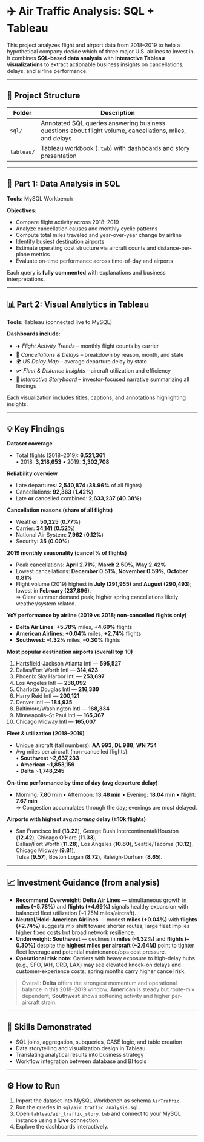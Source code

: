 # ✈️ Air Traffic Analysis: SQL + Tableau

This project analyzes flight and airport data from 2018–2019 to help a hypothetical company decide which of three major U.S. airlines to invest in.  
It combines **SQL-based data analysis** with **interactive Tableau visualizations** to extract actionable business insights on cancellations, delays, and airline performance.

---

## 📂 Project Structure

| Folder | Description |
|--------|--------------|
| `sql/` | Annotated SQL queries answering business questions about flight volume, cancellations, miles, and delays |
| `tableau/` | Tableau workbook (`.twb`) with dashboards and story presentation |

---

## 🧮 Part 1: Data Analysis in SQL

**Tools:** MySQL Workbench  

**Objectives:**
- Compare flight activity across 2018–2019  
- Analyze cancellation causes and monthly cyclic patterns  
- Compute total miles traveled and year-over-year change by airline  
- Identify busiest destination airports  
- Estimate operating cost structure via aircraft counts and distance-per-plane metrics  
- Evaluate on-time performance across time-of-day and airports  

Each query is **fully commented** with explanations and business interpretations.

---

## 📊 Part 2: Visual Analytics in Tableau

**Tools:** Tableau (connected live to MySQL)

**Dashboards include:**
- ✈️ *Flight Activity Trends* – monthly flight counts by carrier  
- 🚫 *Cancellations & Delays* – breakdown by reason, month, and state  
- 🌍 *US Delay Map* – average departure delay by state  
- 🛩 *Fleet & Distance Insights* – aircraft utilization and efficiency  
- 💼 *Interactive Storyboard* – investor-focused narrative summarizing all findings  

Each visualization includes titles, captions, and annotations highlighting insights.

---

## 💡 Key Findings

**Dataset coverage**
- Total flights (2018–2019): **6,521,361**  
  • 2018: **3,218,653** • 2019: **3,302,708**

**Reliability overview**
- Late departures: **2,540,874** (**38.96%** of all flights)  
- Cancellations: **92,363** (**1.42%**)  
- Late **or** cancelled combined: **2,633,237** (**40.38%**)

**Cancellation reasons (share of all flights)**
- Weather: **50,225** (**0.77%**)  
- Carrier: **34,141** (**0.52%**)  
- National Air System: **7,962** (**0.12%**)  
- Security: **35** (**0.00%**)

**2019 monthly seasonality (cancel % of flights)**
- Peak cancellations: **April 2.71%**, **March 2.50%**, **May 2.42%**  
- Lowest cancellations: **December 0.51%**, **November 0.59%**, **October 0.81%**  
- Flight volume (2019) highest in **July (291,955)** and **August (290,493)**; lowest in **February (237,896)**.  
  ⇒ Clear summer demand peak; higher spring cancellations likely weather/system related.

**YoY performance by airline (2019 vs 2018; non-cancelled flights only)**
- **Delta Air Lines**: **+5.78%** miles, **+4.69%** flights  
- **American Airlines**: **+0.04%** miles, **+2.74%** flights  
- **Southwest**: **–1.32%** miles, **–0.30%** flights

**Most popular destination airports (overall top 10)**
1. Hartsfield-Jackson Atlanta Intl — **595,527**  
2. Dallas/Fort Worth Intl — **314,423**  
3. Phoenix Sky Harbor Intl — **253,697**  
4. Los Angeles Intl — **238,092**  
5. Charlotte Douglas Intl — **216,389**  
6. Harry Reid Intl — **200,121**  
7. Denver Intl — **184,935**  
8. Baltimore/Washington Intl — **168,334**  
9. Minneapolis–St Paul Intl — **165,367**  
10. Chicago Midway Intl — **165,007**

**Fleet & utilization (2018–2019)**
- Unique aircraft (tail numbers): **AA 993**, **DL 988**, **WN 754**  
- Avg miles per aircraft (non-cancelled flights):  
  • **Southwest ~2,637,233**  
  • **American ~1,853,159**  
  • **Delta ~1,748,245**

**On-time performance by time of day (avg departure delay)**
- Morning: **7.80 min** • Afternoon: **13.48 min** • Evening: **18.04 min** • Night: **7.67 min**  
  ⇒ Congestion accumulates through the day; evenings are most delayed.

**Airports with highest avg *morning* delay (≥10k flights)**
- San Francisco Intl (**13.22**), George Bush Intercontinental/Houston (**12.42**), Chicago O’Hare (**11.33**),  
  Dallas/Fort Worth (**11.28**), Los Angeles (**10.80**), Seattle/Tacoma (**10.12**), Chicago Midway (**9.81**),  
  Tulsa (**9.57**), Boston Logan (**8.72**), Raleigh-Durham (**8.65**).

---

## 📈 Investment Guidance (from analysis)

- **Recommend Overweight: Delta Air Lines** — simultaneous growth in **miles (+5.78%)** and **flights (+4.69%)** signals healthy expansion with balanced fleet utilization (~1.75M miles/aircraft).  
- **Neutral/Hold: American Airlines** — modest **miles (+0.04%)** with **flights (+2.74%)** suggests mix shift toward shorter routes; large fleet implies higher fixed costs but broad network resilience.  
- **Underweight: Southwest** — declines in **miles (–1.32%)** and **flights (–0.30%)** despite the **highest miles per aircraft (~2.64M)** point to tighter fleet leverage and potential maintenance/ops cost pressure.  
- **Operational risk note:** Carriers with heavy exposure to high-delay hubs (e.g., SFO, IAH, ORD, LAX) may see elevated knock-on delays and customer-experience costs; spring months carry higher cancel risk.

> Overall: **Delta** offers the strongest momentum and operational balance in this 2018–2019 window; **American** is steady but route-mix dependent; **Southwest** shows softening activity and higher per-aircraft strain.

---

## 🧠 Skills Demonstrated
- SQL joins, aggregation, subqueries, CASE logic, and table creation  
- Data storytelling and visualization design in Tableau  
- Translating analytical results into business strategy  
- Workflow integration between database and BI tools  

---

## ⚙️ How to Run

1. Import the dataset into MySQL Workbench as schema `AirTraffic`.
2. Run the queries in `sql/air_traffic_analysis.sql`.
3. Open `tableau/air_traffic_story.twb` and connect to your MySQL instance using a **Live** connection.
4. Explore the dashboards interactively.

---
